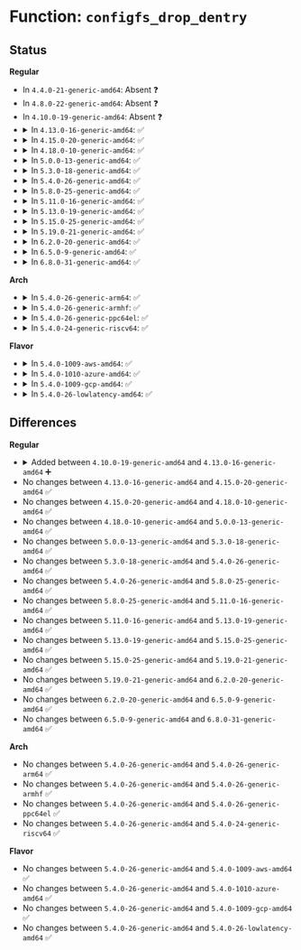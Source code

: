# Function: <code>configfs_drop_dentry</code>

## Status
<b>Regular</b>
<ul>
<li>
In <code>4.4.0-21-generic-amd64</code>: Absent ❓
</li>
<li>
In <code>4.8.0-22-generic-amd64</code>: Absent ❓
</li>
<li>
In <code>4.10.0-19-generic-amd64</code>: Absent ❓
</li>
<li>
<details>
<summary>In <code>4.13.0-16-generic-amd64</code>: ✅</summary>

```c
void configfs_drop_dentry(struct configfs_dirent * sd, struct dentry * parent)
```

```json
{
  "name": "configfs_drop_dentry",
  "collision_type": "Unique Global",
  "inline_type": "No",
  "funcs": [
    {
      "addr": 18446744071581852272,
      "name": "configfs_drop_dentry",
      "external": true,
      "loc": "fs/configfs/inode.c:243",
      "file": "fs/configfs/inode.c",
      "inline": "seen, unknown",
      "caller_inline": [],
      "caller_func": [
        "fs/configfs/inode.c:configfs_hash_and_remove",
        "fs/configfs/symlink.c:configfs_unlink"
      ]
    }
  ],
  "symbols": [
    {
      "addr": 18446744071581852272,
      "name": "configfs_drop_dentry",
      "section": ".text",
      "bind": "STB_GLOBAL",
      "size": 110
    }
  ]
}
```
</details>
</li>
<li>
<details>
<summary>In <code>4.15.0-20-generic-amd64</code>: ✅</summary>

```c
void configfs_drop_dentry(struct configfs_dirent * sd, struct dentry * parent)
```

```json
{
  "name": "configfs_drop_dentry",
  "collision_type": "Unique Global",
  "inline_type": "No",
  "funcs": [
    {
      "addr": 18446744071582002096,
      "name": "configfs_drop_dentry",
      "external": true,
      "loc": "fs/configfs/inode.c:243",
      "file": "fs/configfs/inode.c",
      "inline": "seen, unknown",
      "caller_inline": [],
      "caller_func": [
        "fs/configfs/inode.c:configfs_hash_and_remove",
        "fs/configfs/symlink.c:configfs_unlink"
      ]
    }
  ],
  "symbols": [
    {
      "addr": 18446744071582002096,
      "name": "configfs_drop_dentry",
      "section": ".text",
      "bind": "STB_GLOBAL",
      "size": 110
    }
  ]
}
```
</details>
</li>
<li>
<details>
<summary>In <code>4.18.0-10-generic-amd64</code>: ✅</summary>

```c
void configfs_drop_dentry(struct configfs_dirent * sd, struct dentry * parent)
```

```json
{
  "name": "configfs_drop_dentry",
  "collision_type": "Unique Global",
  "inline_type": "No",
  "funcs": [
    {
      "addr": 18446744071582190336,
      "name": "configfs_drop_dentry",
      "external": true,
      "loc": "fs/configfs/inode.c:243",
      "file": "fs/configfs/inode.c",
      "inline": "seen, unknown",
      "caller_inline": [],
      "caller_func": [
        "fs/configfs/inode.c:configfs_hash_and_remove",
        "fs/configfs/symlink.c:configfs_unlink"
      ]
    }
  ],
  "symbols": [
    {
      "addr": 18446744071582190336,
      "name": "configfs_drop_dentry",
      "section": ".text",
      "bind": "STB_GLOBAL",
      "size": 110
    }
  ]
}
```
</details>
</li>
<li>
<details>
<summary>In <code>5.0.0-13-generic-amd64</code>: ✅</summary>

```c
void configfs_drop_dentry(struct configfs_dirent * sd, struct dentry * parent)
```

```json
{
  "name": "configfs_drop_dentry",
  "collision_type": "Unique Global",
  "inline_type": "No",
  "funcs": [
    {
      "addr": 18446744071582285552,
      "name": "configfs_drop_dentry",
      "external": true,
      "loc": "fs/configfs/inode.c:243",
      "file": "fs/configfs/inode.c",
      "inline": "seen, unknown",
      "caller_inline": [],
      "caller_func": [
        "fs/configfs/inode.c:configfs_hash_and_remove",
        "fs/configfs/symlink.c:configfs_unlink"
      ]
    }
  ],
  "symbols": [
    {
      "addr": 18446744071582285552,
      "name": "configfs_drop_dentry",
      "section": ".text",
      "bind": "STB_GLOBAL",
      "size": 110
    }
  ]
}
```
</details>
</li>
<li>
<details>
<summary>In <code>5.3.0-18-generic-amd64</code>: ✅</summary>

```c
void configfs_drop_dentry(struct configfs_dirent * sd, struct dentry * parent)
```

```json
{
  "name": "configfs_drop_dentry",
  "collision_type": "Unique Global",
  "inline_type": "No",
  "funcs": [
    {
      "addr": 18446744071582450544,
      "name": "configfs_drop_dentry",
      "external": true,
      "loc": "fs/configfs/inode.c:229",
      "file": "fs/configfs/inode.c",
      "inline": "seen, unknown",
      "caller_inline": [],
      "caller_func": [
        "fs/configfs/inode.c:configfs_hash_and_remove",
        "fs/configfs/symlink.c:configfs_unlink"
      ]
    }
  ],
  "symbols": [
    {
      "addr": 18446744071582450544,
      "name": "configfs_drop_dentry",
      "section": ".text",
      "bind": "STB_GLOBAL",
      "size": 115
    }
  ]
}
```
</details>
</li>
<li>
<details>
<summary>In <code>5.4.0-26-generic-amd64</code>: ✅</summary>

```c
void configfs_drop_dentry(struct configfs_dirent * sd, struct dentry * parent)
```

```json
{
  "name": "configfs_drop_dentry",
  "collision_type": "Unique Global",
  "inline_type": "No",
  "funcs": [
    {
      "addr": 18446744071582550112,
      "name": "configfs_drop_dentry",
      "external": true,
      "loc": "fs/configfs/inode.c:212",
      "file": "fs/configfs/inode.c",
      "inline": "seen, unknown",
      "caller_inline": [],
      "caller_func": [
        "fs/configfs/inode.c:configfs_hash_and_remove",
        "fs/configfs/symlink.c:configfs_unlink"
      ]
    }
  ],
  "symbols": [
    {
      "addr": 18446744071582550112,
      "name": "configfs_drop_dentry",
      "section": ".text",
      "bind": "STB_GLOBAL",
      "size": 115
    }
  ]
}
```
</details>
</li>
<li>
<details>
<summary>In <code>5.8.0-25-generic-amd64</code>: ✅</summary>

```c
void configfs_drop_dentry(struct configfs_dirent * sd, struct dentry * parent)
```

```json
{
  "name": "configfs_drop_dentry",
  "collision_type": "Unique Global",
  "inline_type": "No",
  "funcs": [
    {
      "addr": 18446744071582856608,
      "name": "configfs_drop_dentry",
      "external": true,
      "loc": "fs/configfs/inode.c:212",
      "file": "fs/configfs/inode.c",
      "inline": "seen, unknown",
      "caller_inline": [],
      "caller_func": [
        "fs/configfs/inode.c:configfs_hash_and_remove",
        "fs/configfs/symlink.c:configfs_unlink"
      ]
    }
  ],
  "symbols": [
    {
      "addr": 18446744071582856608,
      "name": "configfs_drop_dentry",
      "section": ".text",
      "bind": "STB_GLOBAL",
      "size": 115
    }
  ]
}
```
</details>
</li>
<li>
<details>
<summary>In <code>5.11.0-16-generic-amd64</code>: ✅</summary>

```c
void configfs_drop_dentry(struct configfs_dirent * sd, struct dentry * parent)
```

```json
{
  "name": "configfs_drop_dentry",
  "collision_type": "Unique Global",
  "inline_type": "No",
  "funcs": [
    {
      "addr": 18446744071582929632,
      "name": "configfs_drop_dentry",
      "external": true,
      "loc": "fs/configfs/inode.c:212",
      "file": "fs/configfs/inode.c",
      "inline": "seen, unknown",
      "caller_inline": [],
      "caller_func": [
        "fs/configfs/inode.c:configfs_hash_and_remove",
        "fs/configfs/symlink.c:configfs_unlink"
      ]
    }
  ],
  "symbols": [
    {
      "addr": 18446744071582929632,
      "name": "configfs_drop_dentry",
      "section": ".text",
      "bind": "STB_GLOBAL",
      "size": 115
    }
  ]
}
```
</details>
</li>
<li>
<details>
<summary>In <code>5.13.0-19-generic-amd64</code>: ✅</summary>

```c
void configfs_drop_dentry(struct configfs_dirent * sd, struct dentry * parent)
```

```json
{
  "name": "configfs_drop_dentry",
  "collision_type": "Unique Global",
  "inline_type": "No",
  "funcs": [
    {
      "addr": 18446744071582957296,
      "name": "configfs_drop_dentry",
      "external": true,
      "loc": "fs/configfs/inode.c:211",
      "file": "fs/configfs/inode.c",
      "inline": "seen, unknown",
      "caller_inline": [],
      "caller_func": [
        "fs/configfs/inode.c:configfs_hash_and_remove",
        "fs/configfs/symlink.c:configfs_unlink"
      ]
    }
  ],
  "symbols": [
    {
      "addr": 18446744071582957296,
      "name": "configfs_drop_dentry",
      "section": ".text",
      "bind": "STB_GLOBAL",
      "size": 115
    }
  ]
}
```
</details>
</li>
<li>
<details>
<summary>In <code>5.15.0-25-generic-amd64</code>: ✅</summary>

```c
void configfs_drop_dentry(struct configfs_dirent * sd, struct dentry * parent)
```

```json
{
  "name": "configfs_drop_dentry",
  "collision_type": "Unique Global",
  "inline_type": "No",
  "funcs": [
    {
      "addr": 18446744071583292560,
      "name": "configfs_drop_dentry",
      "external": true,
      "loc": "fs/configfs/inode.c:205",
      "file": "fs/configfs/inode.c",
      "inline": "seen, unknown",
      "caller_inline": [],
      "caller_func": [
        "fs/configfs/inode.c:configfs_hash_and_remove",
        "fs/configfs/symlink.c:configfs_unlink"
      ]
    }
  ],
  "symbols": [
    {
      "addr": 18446744071583292560,
      "name": "configfs_drop_dentry",
      "section": ".text",
      "bind": "STB_GLOBAL",
      "size": 115
    }
  ]
}
```
</details>
</li>
<li>
<details>
<summary>In <code>5.19.0-21-generic-amd64</code>: ✅</summary>

```c
void configfs_drop_dentry(struct configfs_dirent * sd, struct dentry * parent)
```

```json
{
  "name": "configfs_drop_dentry",
  "collision_type": "Unique Global",
  "inline_type": "No",
  "funcs": [
    {
      "addr": 18446744071583798656,
      "name": "configfs_drop_dentry",
      "external": true,
      "loc": "fs/configfs/inode.c:205",
      "file": "fs/configfs/inode.c",
      "inline": "seen, unknown",
      "caller_inline": [],
      "caller_func": [
        "fs/configfs/inode.c:configfs_hash_and_remove",
        "fs/configfs/symlink.c:configfs_unlink"
      ]
    }
  ],
  "symbols": [
    {
      "addr": 18446744071583798656,
      "name": "configfs_drop_dentry",
      "section": ".text",
      "bind": "STB_GLOBAL",
      "size": 127
    }
  ]
}
```
</details>
</li>
<li>
<details>
<summary>In <code>6.2.0-20-generic-amd64</code>: ✅</summary>

```c
void configfs_drop_dentry(struct configfs_dirent * sd, struct dentry * parent)
```

```json
{
  "name": "configfs_drop_dentry",
  "collision_type": "Unique Global",
  "inline_type": "No",
  "funcs": [
    {
      "addr": 18446744071584419072,
      "name": "configfs_drop_dentry",
      "external": true,
      "loc": "fs/configfs/inode.c:205",
      "file": "fs/configfs/inode.c",
      "inline": "seen, unknown",
      "caller_inline": [],
      "caller_func": [
        "fs/configfs/inode.c:configfs_hash_and_remove",
        "fs/configfs/symlink.c:configfs_unlink"
      ]
    }
  ],
  "symbols": [
    {
      "addr": 18446744071584419072,
      "name": "configfs_drop_dentry",
      "section": ".text",
      "bind": "STB_GLOBAL",
      "size": 127
    }
  ]
}
```
</details>
</li>
<li>
<details>
<summary>In <code>6.5.0-9-generic-amd64</code>: ✅</summary>

```c
void configfs_drop_dentry(struct configfs_dirent * sd, struct dentry * parent)
```

```json
{
  "name": "configfs_drop_dentry",
  "collision_type": "Unique Global",
  "inline_type": "No",
  "funcs": [
    {
      "addr": 18446744071584647648,
      "name": "configfs_drop_dentry",
      "external": true,
      "loc": "fs/configfs/inode.c:205",
      "file": "fs/configfs/inode.c",
      "inline": "seen, unknown",
      "caller_inline": [],
      "caller_func": [
        "fs/configfs/inode.c:configfs_hash_and_remove",
        "fs/configfs/symlink.c:configfs_unlink"
      ]
    }
  ],
  "symbols": [
    {
      "addr": 18446744071584647648,
      "name": "configfs_drop_dentry",
      "section": ".text",
      "bind": "STB_GLOBAL",
      "size": 127
    }
  ]
}
```
</details>
</li>
<li>
<details>
<summary>In <code>6.8.0-31-generic-amd64</code>: ✅</summary>

```c
void configfs_drop_dentry(struct configfs_dirent * sd, struct dentry * parent)
```

```json
{
  "name": "configfs_drop_dentry",
  "collision_type": "Unique Global",
  "inline_type": "No",
  "funcs": [
    {
      "addr": 18446744071584880048,
      "name": "configfs_drop_dentry",
      "external": true,
      "loc": "fs/configfs/inode.c:204",
      "file": "fs/configfs/inode.c",
      "inline": "seen, unknown",
      "caller_inline": [],
      "caller_func": [
        "fs/configfs/inode.c:configfs_hash_and_remove",
        "fs/configfs/symlink.c:configfs_unlink"
      ]
    }
  ],
  "symbols": [
    {
      "addr": 18446744071584880048,
      "name": "configfs_drop_dentry",
      "section": ".text",
      "bind": "STB_GLOBAL",
      "size": 127
    }
  ]
}
```
</details>
</li>
</ul>
<b>Arch</b>
<ul>
<li>
<details>
<summary>In <code>5.4.0-26-generic-arm64</code>: ✅</summary>

```c
void configfs_drop_dentry(struct configfs_dirent * sd, struct dentry * parent)
```

```json
{
  "name": "configfs_drop_dentry",
  "collision_type": "Unique Global",
  "inline_type": "No",
  "funcs": [
    {
      "addr": 18446603336494189336,
      "name": "configfs_drop_dentry",
      "external": true,
      "loc": "fs/configfs/inode.c:212",
      "file": "fs/configfs/inode.c",
      "inline": "seen, unknown",
      "caller_inline": [],
      "caller_func": [
        "fs/configfs/inode.c:configfs_hash_and_remove",
        "fs/configfs/symlink.c:configfs_unlink"
      ]
    }
  ],
  "symbols": [
    {
      "addr": 18446603336494189336,
      "name": "configfs_drop_dentry",
      "section": ".text",
      "bind": "STB_GLOBAL",
      "size": 208
    }
  ]
}
```
</details>
</li>
<li>
<details>
<summary>In <code>5.4.0-26-generic-armhf</code>: ✅</summary>

```c
void configfs_drop_dentry(struct configfs_dirent * sd, struct dentry * parent)
```

```json
{
  "name": "configfs_drop_dentry",
  "collision_type": "Unique Global",
  "inline_type": "No",
  "funcs": [
    {
      "addr": 3227625652,
      "name": "configfs_drop_dentry",
      "external": true,
      "loc": "fs/configfs/inode.c:212",
      "file": "fs/configfs/inode.c",
      "inline": "seen, unknown",
      "caller_inline": [],
      "caller_func": [
        "fs/configfs/inode.c:configfs_hash_and_remove",
        "fs/configfs/dir.c:detach_attrs",
        "fs/configfs/symlink.c:configfs_unlink"
      ]
    }
  ],
  "symbols": [
    {
      "addr": 3227625652,
      "name": "configfs_drop_dentry",
      "section": ".text",
      "bind": "STB_GLOBAL",
      "size": 156
    }
  ]
}
```
</details>
</li>
<li>
<details>
<summary>In <code>5.4.0-26-generic-ppc64el</code>: ✅</summary>

```c
void configfs_drop_dentry(struct configfs_dirent * sd, struct dentry * parent)
```

```json
{
  "name": "configfs_drop_dentry",
  "collision_type": "Unique Global",
  "inline_type": "No",
  "funcs": [
    {
      "addr": 13835058055287879120,
      "name": "configfs_drop_dentry",
      "external": true,
      "loc": "fs/configfs/inode.c:212",
      "file": "fs/configfs/inode.c",
      "inline": "seen, unknown",
      "caller_inline": [],
      "caller_func": [
        "fs/configfs/inode.c:configfs_hash_and_remove",
        "fs/configfs/symlink.c:configfs_unlink"
      ]
    }
  ],
  "symbols": [
    {
      "addr": 13835058055287879120,
      "name": "configfs_drop_dentry",
      "section": ".text",
      "bind": "STB_GLOBAL",
      "size": 288
    }
  ]
}
```
</details>
</li>
<li>
<details>
<summary>In <code>5.4.0-24-generic-riscv64</code>: ✅</summary>

```c
void configfs_drop_dentry(struct configfs_dirent * sd, struct dentry * parent)
```

```json
{
  "name": "configfs_drop_dentry",
  "collision_type": "Unique Global",
  "inline_type": "No",
  "funcs": [
    {
      "addr": 18446743936273652492,
      "name": "configfs_drop_dentry",
      "external": true,
      "loc": "fs/configfs/inode.c:212",
      "file": "fs/configfs/inode.c",
      "inline": "seen, unknown",
      "caller_inline": [],
      "caller_func": [
        "fs/configfs/inode.c:configfs_hash_and_remove",
        "fs/configfs/symlink.c:configfs_unlink"
      ]
    }
  ],
  "symbols": [
    {
      "addr": 18446743936273652492,
      "name": "configfs_drop_dentry",
      "section": ".text",
      "bind": "STB_GLOBAL",
      "size": 232
    }
  ]
}
```
</details>
</li>
</ul>
<b>Flavor</b>
<ul>
<li>
<details>
<summary>In <code>5.4.0-1009-aws-amd64</code>: ✅</summary>

```c
void configfs_drop_dentry(struct configfs_dirent * sd, struct dentry * parent)
```

```json
{
  "name": "configfs_drop_dentry",
  "collision_type": "Unique Global",
  "inline_type": "No",
  "funcs": [
    {
      "addr": 18446744071582518848,
      "name": "configfs_drop_dentry",
      "external": true,
      "loc": "fs/configfs/inode.c:212",
      "file": "fs/configfs/inode.c",
      "inline": "seen, unknown",
      "caller_inline": [],
      "caller_func": [
        "fs/configfs/inode.c:configfs_hash_and_remove",
        "fs/configfs/symlink.c:configfs_unlink"
      ]
    }
  ],
  "symbols": [
    {
      "addr": 18446744071582518848,
      "name": "configfs_drop_dentry",
      "section": ".text",
      "bind": "STB_GLOBAL",
      "size": 115
    }
  ]
}
```
</details>
</li>
<li>
<details>
<summary>In <code>5.4.0-1010-azure-amd64</code>: ✅</summary>

```c
void configfs_drop_dentry(struct configfs_dirent * sd, struct dentry * parent)
```

```json
{
  "name": "configfs_drop_dentry",
  "collision_type": "Unique Global",
  "inline_type": "No",
  "funcs": [
    {
      "addr": 18446744071582456016,
      "name": "configfs_drop_dentry",
      "external": true,
      "loc": "fs/configfs/inode.c:212",
      "file": "fs/configfs/inode.c",
      "inline": "seen, unknown",
      "caller_inline": [],
      "caller_func": [
        "fs/configfs/inode.c:configfs_hash_and_remove",
        "fs/configfs/symlink.c:configfs_unlink"
      ]
    }
  ],
  "symbols": [
    {
      "addr": 18446744071582456016,
      "name": "configfs_drop_dentry",
      "section": ".text",
      "bind": "STB_GLOBAL",
      "size": 115
    }
  ]
}
```
</details>
</li>
<li>
<details>
<summary>In <code>5.4.0-1009-gcp-amd64</code>: ✅</summary>

```c
void configfs_drop_dentry(struct configfs_dirent * sd, struct dentry * parent)
```

```json
{
  "name": "configfs_drop_dentry",
  "collision_type": "Unique Global",
  "inline_type": "No",
  "funcs": [
    {
      "addr": 18446744071582509328,
      "name": "configfs_drop_dentry",
      "external": true,
      "loc": "fs/configfs/inode.c:212",
      "file": "fs/configfs/inode.c",
      "inline": "seen, unknown",
      "caller_inline": [],
      "caller_func": [
        "fs/configfs/inode.c:configfs_hash_and_remove",
        "fs/configfs/symlink.c:configfs_unlink"
      ]
    }
  ],
  "symbols": [
    {
      "addr": 18446744071582509328,
      "name": "configfs_drop_dentry",
      "section": ".text",
      "bind": "STB_GLOBAL",
      "size": 115
    }
  ]
}
```
</details>
</li>
<li>
<details>
<summary>In <code>5.4.0-26-lowlatency-amd64</code>: ✅</summary>

```c
void configfs_drop_dentry(struct configfs_dirent * sd, struct dentry * parent)
```

```json
{
  "name": "configfs_drop_dentry",
  "collision_type": "Unique Global",
  "inline_type": "No",
  "funcs": [
    {
      "addr": 18446744071582589984,
      "name": "configfs_drop_dentry",
      "external": true,
      "loc": "fs/configfs/inode.c:212",
      "file": "fs/configfs/inode.c",
      "inline": "seen, unknown",
      "caller_inline": [],
      "caller_func": [
        "fs/configfs/inode.c:configfs_hash_and_remove",
        "fs/configfs/symlink.c:configfs_unlink"
      ]
    }
  ],
  "symbols": [
    {
      "addr": 18446744071582589984,
      "name": "configfs_drop_dentry",
      "section": ".text",
      "bind": "STB_GLOBAL",
      "size": 111
    }
  ]
}
```
</details>
</li>
</ul>

## Differences
<b>Regular</b>
<ul>
<li>
<details>
<summary>Added between <code>4.10.0-19-generic-amd64</code> and <code>4.13.0-16-generic-amd64</code> ➕</summary>

```c
void configfs_drop_dentry(struct configfs_dirent * sd, struct dentry * parent)
```
</details>
</li>
<li>
No changes between <code>4.13.0-16-generic-amd64</code> and <code>4.15.0-20-generic-amd64</code> ✅
</li>
<li>
No changes between <code>4.15.0-20-generic-amd64</code> and <code>4.18.0-10-generic-amd64</code> ✅
</li>
<li>
No changes between <code>4.18.0-10-generic-amd64</code> and <code>5.0.0-13-generic-amd64</code> ✅
</li>
<li>
No changes between <code>5.0.0-13-generic-amd64</code> and <code>5.3.0-18-generic-amd64</code> ✅
</li>
<li>
No changes between <code>5.3.0-18-generic-amd64</code> and <code>5.4.0-26-generic-amd64</code> ✅
</li>
<li>
No changes between <code>5.4.0-26-generic-amd64</code> and <code>5.8.0-25-generic-amd64</code> ✅
</li>
<li>
No changes between <code>5.8.0-25-generic-amd64</code> and <code>5.11.0-16-generic-amd64</code> ✅
</li>
<li>
No changes between <code>5.11.0-16-generic-amd64</code> and <code>5.13.0-19-generic-amd64</code> ✅
</li>
<li>
No changes between <code>5.13.0-19-generic-amd64</code> and <code>5.15.0-25-generic-amd64</code> ✅
</li>
<li>
No changes between <code>5.15.0-25-generic-amd64</code> and <code>5.19.0-21-generic-amd64</code> ✅
</li>
<li>
No changes between <code>5.19.0-21-generic-amd64</code> and <code>6.2.0-20-generic-amd64</code> ✅
</li>
<li>
No changes between <code>6.2.0-20-generic-amd64</code> and <code>6.5.0-9-generic-amd64</code> ✅
</li>
<li>
No changes between <code>6.5.0-9-generic-amd64</code> and <code>6.8.0-31-generic-amd64</code> ✅
</li>
</ul>
<b>Arch</b>
<ul>
<li>
No changes between <code>5.4.0-26-generic-amd64</code> and <code>5.4.0-26-generic-arm64</code> ✅
</li>
<li>
No changes between <code>5.4.0-26-generic-amd64</code> and <code>5.4.0-26-generic-armhf</code> ✅
</li>
<li>
No changes between <code>5.4.0-26-generic-amd64</code> and <code>5.4.0-26-generic-ppc64el</code> ✅
</li>
<li>
No changes between <code>5.4.0-26-generic-amd64</code> and <code>5.4.0-24-generic-riscv64</code> ✅
</li>
</ul>
<b>Flavor</b>
<ul>
<li>
No changes between <code>5.4.0-26-generic-amd64</code> and <code>5.4.0-1009-aws-amd64</code> ✅
</li>
<li>
No changes between <code>5.4.0-26-generic-amd64</code> and <code>5.4.0-1010-azure-amd64</code> ✅
</li>
<li>
No changes between <code>5.4.0-26-generic-amd64</code> and <code>5.4.0-1009-gcp-amd64</code> ✅
</li>
<li>
No changes between <code>5.4.0-26-generic-amd64</code> and <code>5.4.0-26-lowlatency-amd64</code> ✅
</li>
</ul>
